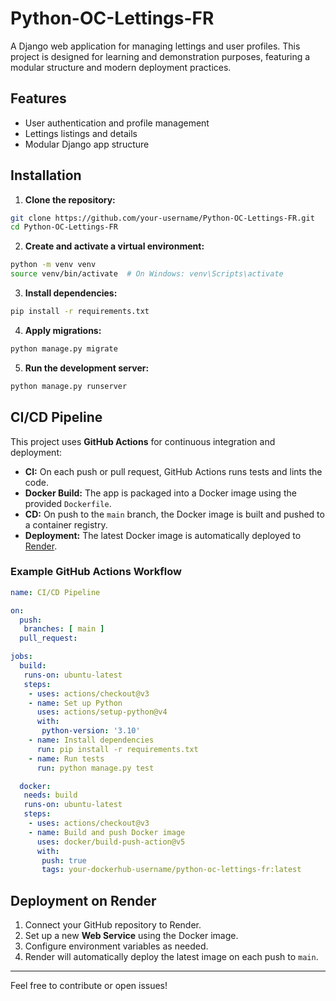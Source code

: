 # Python-OC-Lettings-FR

A Django web application for managing lettings and user profiles. This project is designed for learning and demonstration purposes, featuring a modular structure and modern deployment practices.

## Features

- User authentication and profile management
- Lettings listings and details
- Modular Django app structure

## Installation

1. **Clone the repository:**
  ```bash
  git clone https://github.com/your-username/Python-OC-Lettings-FR.git
  cd Python-OC-Lettings-FR
  ```

2. **Create and activate a virtual environment:**
  ```bash
  python -m venv venv
  source venv/bin/activate  # On Windows: venv\Scripts\activate
  ```

3. **Install dependencies:**
  ```bash
  pip install -r requirements.txt
  ```

4. **Apply migrations:**
  ```bash
  python manage.py migrate
  ```

5. **Run the development server:**
  ```bash
  python manage.py runserver
  ```

## CI/CD Pipeline

This project uses **GitHub Actions** for continuous integration and deployment:

- **CI:** On each push or pull request, GitHub Actions runs tests and lints the code.
- **Docker Build:** The app is packaged into a Docker image using the provided `Dockerfile`.
- **CD:** On push to the `main` branch, the Docker image is built and pushed to a container registry.
- **Deployment:** The latest Docker image is automatically deployed to [Render](https://render.com/).

### Example GitHub Actions Workflow

```yaml
name: CI/CD Pipeline

on:
  push:
   branches: [ main ]
  pull_request:

jobs:
  build:
   runs-on: ubuntu-latest
   steps:
    - uses: actions/checkout@v3
    - name: Set up Python
      uses: actions/setup-python@v4
      with:
       python-version: '3.10'
    - name: Install dependencies
      run: pip install -r requirements.txt
    - name: Run tests
      run: python manage.py test

  docker:
   needs: build
   runs-on: ubuntu-latest
   steps:
    - uses: actions/checkout@v3
    - name: Build and push Docker image
      uses: docker/build-push-action@v5
      with:
       push: true
       tags: your-dockerhub-username/python-oc-lettings-fr:latest
```

## Deployment on Render

1. Connect your GitHub repository to Render.
2. Set up a new **Web Service** using the Docker image.
3. Configure environment variables as needed.
4. Render will automatically deploy the latest image on each push to `main`.

---

Feel free to contribute or open issues!